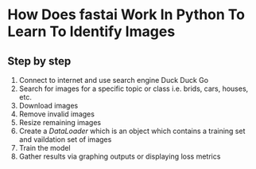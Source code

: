 # How Does fastai Work In Python To Learn To Identify Images
## Step by step
1. Connect to internet and use search engine Duck Duck Go
2. Search for images for a specific topic or class i.e. brids, cars, houses, etc.
3. Download images
4. Remove invalid images
5. Resize remaining images
6. Create a *DataLoader* which is an object which contains a training set and vaildation set of images
7. Train the model
8. Gather results via graphing outputs or displaying loss metrics
